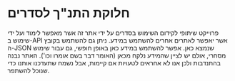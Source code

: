 # חלוקת התנ"ך לסדרים #
פרוייקט שיתופי לקידום השימוש בסדרים על ידי אתר זה אשר מאפשר לימוד
ועל ידי שימוש ב-API אשר יאפשר לאתרים אחרים להשתמש במידע.
ניתן גם להשתמש בקובץ ה-JSON שנמצא כאן.
אפשר להשתמש במידע כאן באופן חופשי, גם עבור שימוש מסחרי, אולם יש לציין שהמידע נלקח מכאן (האומר דבר בשם אומרו וכו').
האתר נבנה בהתנדבות ולכן אנו לא אחראים לטעויות אם קיימות, אבל נשמח שתעדכנו אותנו כדי שנוכל להשתפר.
